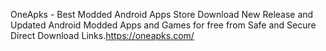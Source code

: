OneApks - Best Modded Android Apps Store
Download New Release and Updated Android Modded Apps and Games for free from Safe and Secure Direct Download Links.https://oneapks.com/

